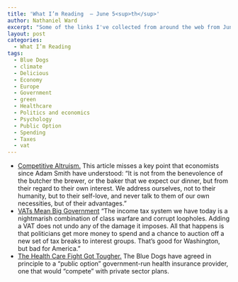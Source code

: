 ```yaml
---
title: 'What I’m Reading  — June 5<sup>th</sup>'
author: Nathaniel Ward
excerpt: "Some of the links I've collected from around the web from June 4th to June 5th."
layout: post
categories:
  - What I’m Reading
tags:
  - Blue Dogs
  - climate
  - Delicious
  - Economy
  - Europe
  - Government
  - green
  - Healthcare
  - Politics and economics
  - Psychology
  - Public Option
  - Spending
  - Taxes
  - vat
---
```

  * [Competitive Altruism.][1] This article misses a key point that economists since Adam Smith have understood: “It is not from the benevolence of the butcher the brewer, or the baker that we expect our dinner, but from their regard to their own interest. We address ourselves, not to their humanity, but to their self-love, and never talk to them of our own necessities, but of their advantages.”
  * [VATs Mean Big Government][2] “The income tax system we have today is a nightmarish combination of class warfare and corrupt loopholes. Adding a VAT does not undo any of the damage it imposes. All that happens is that politicians get more money to spend and a chance to auction off a new set of tax breaks to interest groups. That’s good for Washington, but bad for America.”
  * [The Health Care Fight Got Tougher.][3] The Blue Dogs have agreed in principle to a “public option” government-run health insurance provider, one that would “compete” with private sector plans.

 [1]: http://www.time.com/time/health/article/0,8599,1902361,00.html
 [2]: http://online.wsj.com/article/SB124407379245683253.html
 [3]: http://www.cqpolitics.com/wmspage.cfm?docID=news-000003134973